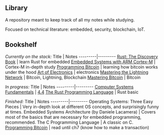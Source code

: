 ## Library

A repository meant to keep track of all my notes while studying. 

Focused on technical literature: embedded, security, blockchain, IoT.

## Bookshelf

_Currently on the stack:_
Title |  Notes
---------|---------
[Rust: The Discovery Book](https://docs.rust-embedded.org/discovery/index.html) | learn Rust for embedded
[Embedded Systems with ARM Cortex-M](https://www.amazon.nl/EMBEDDED-SYSTEMS-ARM-CORTEX-Third/dp/0982692668/ref=asc_df_0982692668/?tag=nlshogostdde-21&linkCode=df0&hvadid=454803874950&hvpos=&hvnetw=g&hvrand=17584807861468328226&hvpone=&hvptwo=&hvqmt=&hvdev=c&hvdvcmdl=&hvlocint=&hvlocphy=1001004&hvtargid=pla-431508062154&psc=1) | Cortex-M in-depth study 
[Programming Bitcoin](https://www.amazon.com/Programming-Bitcoin-Learn-Program-Scratch/dp/1492031496) | learning how bitcoin works under the hood
[Art of Electronics](https://artofelectronics.net/) | electronics
[Mastering the Lightning Network](https://github.com/lnbook/lnbook) | Bitcoin, Lightning, Blockchain
[Mastering Bitcoin](https://github.com/bitcoinbook/bitcoinbook) | Bitcoin


_In progress:_
Title |  Notes
---------|---------
[Computer Systems Fundamentals](https://w3.cs.jmu.edu/kirkpams/OpenCSF/Books/csf/html/index.html) | [4.4](https://w3.cs.jmu.edu/kirkpams/OpenCSF/Books/csf/html/Sockets.html)
[The Rust Programming Language](https://doc.rust-lang.org/book/title-page.html) | Rust basic


_Finished:_
Title |  Notes
---------|---------
 Operating Systems: Three Easy Pieces | Very in-depth look at different OS concepts, and surprisingly funny at times.
 Embedded Systems Architecture (by Daniele Lacamera) | Covers most of the basics that are necessary for embedded programming, recommended. 
 The C Programming Language | A classic on C. 
 [Programming Bitcoin](https://www.amazon.com/Programming-Bitcoin-Learn-Program-Scratch/dp/1492031496) | read until ch7 (know how to make a transaction)
 